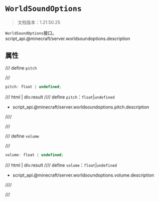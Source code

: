 # `WorldSoundOptions`

> 文档版本：1.21.50.25

`WorldSoundOptions`接口。script_api.@minecraft/server.worldsoundoptions.description

## 属性

/// define
`pitch`


///

```js
pitch: float | undefined;
```

/// html | div.result
//// define
`pitch`：`float`|`undefined`

- script_api.@minecraft/server.worldsoundoptions.pitch.description


////

///


/// define
`volume`


///

```js
volume: float | undefined;
```

/// html | div.result
//// define
`volume`：`float`|`undefined`

- script_api.@minecraft/server.worldsoundoptions.volume.description


////

///

